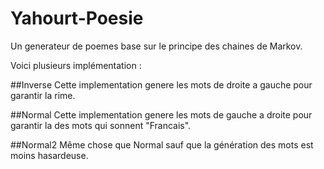 # Yahourt-Poesie
Un generateur de poemes base sur le principe des chaines de Markov.

Voici plusieurs implémentation :

##Inverse
Cette implementation genere les mots de droite a gauche pour garantir la rime.

##Normal
Cette implementation genere les mots de gauche a droite pour garantir la des mots qui sonnent "Francais".

##Normal2
Même chose que Normal sauf que la génération des mots est moins hasardeuse.
